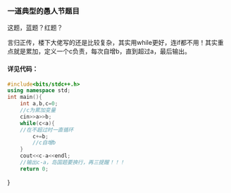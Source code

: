 ### 一道典型的愚人节题目
这题，蓝题？红题？

言归正传，楼下大佬写的还是比较复杂，其实用while更好，连if都不用！其实重点就是累加，定义一个c负责，每次自增b，直到超过a，最后输出。

#### 详见代码：
```cpp
#include<bits/stdc++.h>
using namespace std;
int main(){
	int a,b,c=0;
    //c为累加变量
	cin>>a>>b;
	while(c<a){
    //在不超过时一直循环
		c+=b;
        //c自增b
	}
	cout<<c-a<<endl;
    //输出c-a，岛国题要换行，再三提醒！！！
	return 0;
```
}